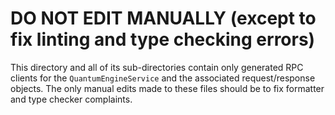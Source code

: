 # DO NOT EDIT MANUALLY (except to fix linting and type checking errors)
This directory and all of its sub-directories contain only generated RPC clients for the
`QuantumEngineService` and the associated request/response objects. The only manual edits made to
these files should be to fix formatter and type checker complaints.
